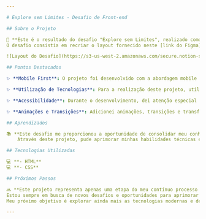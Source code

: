 ```yaml
---

# Explore sem Limites - Desafio de Front-end

## Sobre o Projeto

🚀 **Este é o resultado do desafio "Explore sem Limites", realizado como parte do meu aprendizado em desenvolvimento front-end. 
O desafio consistia em recriar o layout fornecido neste [link do Figma](https://www.figma.com/file/563kgHMxsEy17nCdTJI6JC/Explore-sem-limites/duplicate), abrangendo múltiplas seções e aplicando todos os conceitos aprendidos nos estágios iniciais do curso.**

![Layout do Desafio](https://s3-us-west-2.amazonaws.com/secure.notion-static.com/97df845c-bb24-4f2e-a018-2aa08a93eac0/Untitled.png)

## Pontos Destacados

✨ **Mobile First**: O projeto foi desenvolvido com a abordagem mobile first, garantindo uma experiência responsiva desde dispositivos móveis até telas maiores.

✨ **Utilização de Tecnologias**: Para a realização deste projeto, utilizei HTML, CSS e JavaScript, aplicando conceitos como CSS Grid, Flexbox, unidades de medida flexíveis (rem) e variáveis CSS.

✨ **Acessibilidade**: Durante o desenvolvimento, dei atenção especial à acessibilidade, garantindo a semântica correta do HTML e facilitando a navegação para todos os usuários.

✨ **Animações e Transições**: Adicionei animações, transições e transformações ao layout, proporcionando uma experiência visual mais atraente e interativa.

## Aprendizados

📚 **Este desafio me proporcionou a oportunidade de consolidar meu conhecimento em desenvolvimento front-end, além de me desafiar a aplicar os conceitos aprendidos de forma prática. 
    Através deste projeto, pude aprimorar minhas habilidades técnicas e adquirir experiência em projetos mais complexos.**

## Tecnologias Utilizadas

💻 **- HTML**  
💻 **- CSS**  

## Próximos Passos

🔜 **Este projeto representa apenas uma etapa do meu contínuo processo de aprendizado. 
Estou sempre em busca de novos desafios e oportunidades para aprimorar minhas habilidades como desenvolvedor front-end. 
Meu próximo objetivo é explorar ainda mais as tecnologias modernas e desenvolver projetos mais avançados.**

---
```

